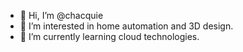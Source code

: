 - 👋 Hi, I’m @chacquie
- 👀 I’m interested in home automation and 3D design.
- 🌱 I’m currently learning cloud technologies.

<!---
chacquie/chacquie is a ✨ special ✨ repository because its `README.md` (this file) appears on your GitHub profile.
You can click the Preview link to take a look at your changes.
--->
